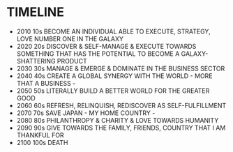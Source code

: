 # TIMELINE

- 2010 10s
  BECOME AN INDIVIDUAL ABLE TO EXECUTE, STRATEGY, LOVE NUMBER ONE IN THE GALAXY
- 2020 20s
  DISCOVER & SELF-MANAGE & EXECUTE TOWARDS SOMETHING THAT HAS THE POTENTIAL TO BECOME A GALAXY-SHATTERING PRODUCT
- 2030 30s
  MANAGE & EMERGE & DOMINATE IN THE BUSINESS SECTOR
- 2040 40s
  CREATE A GLOBAL SYNERGY WITH THE WORLD - MORE THAT A BUSINESS -
- 2050 50s
  LITERALLY BUILD A BETTER WORLD FOR THE GREATER GOOD
- 2060 60s
  REFRESH, RELINQUISH, REDISCOVER AS SELF-FULFILLMENT
- 2070 70s
  SAVE JAPAN - MY HOME COUNTRY -
- 2080 80s
  PHILANTHROPY & CHARITY & LOVE TOWARDS HUMANITY
- 2090 90s
  GIVE TOWARDS THE FAMILY, FRIENDS, COUNTRY THAT I AM THANKFUL FOR
- 2100 100s
  DEATH
